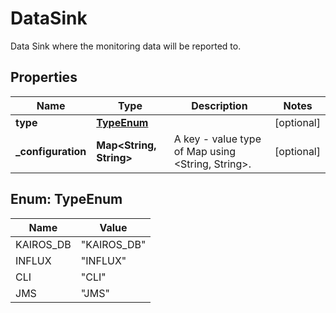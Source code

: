 

# DataSink

Data Sink where the monitoring data will be reported to. 
## Properties

Name | Type | Description | Notes
------------ | ------------- | ------------- | -------------
**type** | [**TypeEnum**](#TypeEnum) |  |  [optional]
**_configuration** | **Map&lt;String, String&gt;** | A key - value type of Map using &lt;String, String&gt;.  |  [optional]



## Enum: TypeEnum

Name | Value
---- | -----
KAIROS_DB | &quot;KAIROS_DB&quot;
INFLUX | &quot;INFLUX&quot;
CLI | &quot;CLI&quot;
JMS | &quot;JMS&quot;



